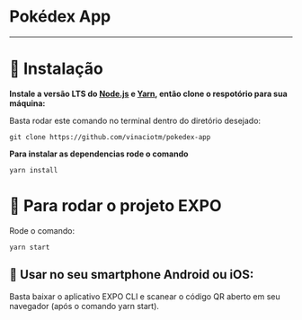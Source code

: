 # Pokédex App

---

# :construction_worker: Instalação

**Instale a versão LTS do [Node.js](https://nodejs.org/en/download/) e [Yarn](https://yarnpkg.com/), então clone o respotório para sua máquina:**

Basta rodar este comando no terminal dentro do diretório desejado:

`git clone https://github.com/vinaciotm/pokedex-app`

**Para instalar as dependencias rode o comando**

`yarn install`

# :runner: Para rodar o projeto EXPO

Rode o comando:

`yarn start`

## :hammer: Usar no seu smartphone Android ou iOS:

Basta baixar o aplicativo EXPO CLI e scanear o código QR aberto em seu navegador (após o comando yarn start).
